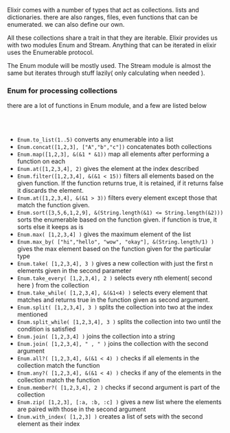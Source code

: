 

Elixir comes with a number of types that act as collections. lists and dictionaries. there are also ranges, files, even functions that can be enumerated. we can also define our own.

All these collections share a trait in that they are iterable. Elixir provides us with two modules Enum and Stream. Anything that can be iterated in elixir uses the Enumerable protocol.

The Enum module will be mostly used. The Stream module is almost the same but iterates through stuff lazily( only calculating when needed ).


<h3>Enum for processing collections</h3>
there are a lot of functions in Enum module, and a few are listed below

<br><br>
<ul>
  <li><code>Enum.to_list(1..5)</code> converts any enumerable into a list</li>

  <li><code>Enum.concat([1,2,3], ["A","b","c"])</code> concatenates both collections</li>

  <li><code>Enum.map([1,2,3], &(&1 * &1))</code> map all elements after performing a function on each</li>

  <li><code>Enum.at([1,2,3,4], 2)</code> gives the element at the index described</li>

  <li><code>Enum.filter([1,2,3,4], &(&1 < 15))</code> filters all elements based on the given function. If the function returns true, it is retained, if it returns false it discards the element.</li>

  <li><code>Enum.at([1,2,3,4], &(&1 > 3))</code> filters every element except those that match the function given.</li>

  <li><code>Enum.sort([3,5,6,1,2,9], &(String.length(&1) <= String.length(&2)))</code> sorts the enumerable based on the function given. if function is true, it sorts else it keeps as is</li>

  <li><code>Enum.max( [1,2,3,4] )</code> gives the maximum element of the list</li>

  <li><code>Enum.max_by( ["hi","hello", "wow", "okay"], &(String.length/1) )</code> gives the max element based on the function given for the particular type</li>

  <li><code>Enum.take( [1,2,3,4], 3 )</code> gives a new collection with just the first n elements given in the second parameter</li>

  <li><code>Enum.take_every( [1,2,3,4], 2 )</code> selects every nth element( second here ) from the collection</li>

  <li><code>Enum.take_while( [1,2,3,4], &(&1<4) )</code> selects every element that matches and returns true in the function given as second argument.</li>

  <li><code>Enum.split( [1,2,3,4], 3 )</code> splits the collection into two at the index mentioned</li>

  <li><code>Enum.split_while( [1,2,3,4], 3 )</code> splits the collection into two until the condition is satisfied</li>

  <li><code>Enum.join( [1,2,3,4] )</code> joins the collection into a string </li>

  <li><code>Enum.join( [1,2,3,4], " , " )</code> joins the collection with the second argument</li>

  <li><code>Enum.all?( [1,2,3,4], &(&1 < 4) )</code> checks if all elements in the collection match the function</li>

  <li><code>Enum.any?( [1,2,3,4], &(&1 < 4) )</code> checks if any of the  elements in the collection match the function</li>

  <li><code>Enum.member?( [1,2,3,4], 2 )</code> checks if second argument is part of the collection</li>

  <li><code>Enum.zip( [1,2,3], [:a, :b, :c] )</code> gives a new list where the elements are paired with those in the second argument</li>

  <li><code>Enum.with_index( [1,2,3] )</code> creates a list of sets with the second element as their index</li>

</ul>
